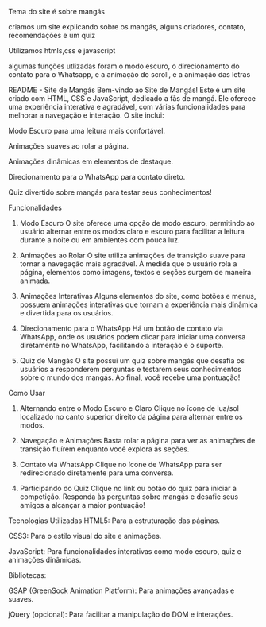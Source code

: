 Tema do site é sobre mangás

criamos um site explicando sobre os mangás, alguns criadores, contato, recomendações e um quiz 

Utilizamos htmls,css e javascript

algumas funções utlizadas foram o modo escuro, o direcionamento do contato para o Whatsapp, e a animação do scroll, e a animação das letras







README - Site de Mangás
Bem-vindo ao Site de Mangás! Este é um site criado com HTML, CSS e JavaScript, dedicado a fãs de mangá. Ele oferece uma experiência interativa e agradável, com várias funcionalidades para melhorar a navegação e interação. O site inclui:

Modo Escuro para uma leitura mais confortável.

Animações suaves ao rolar a página.

Animações dinâmicas em elementos de destaque.

Direcionamento para o WhatsApp para contato direto.

Quiz divertido sobre mangás para testar seus conhecimentos!

Funcionalidades
1. Modo Escuro
O site oferece uma opção de modo escuro, permitindo ao usuário alternar entre os modos claro e escuro para facilitar a leitura durante a noite ou em ambientes com pouca luz.

2. Animações ao Rolar
O site utiliza animações de transição suave para tornar a navegação mais agradável. À medida que o usuário rola a página, elementos como imagens, textos e seções surgem de maneira animada.

3. Animações Interativas
Alguns elementos do site, como botões e menus, possuem animações interativas que tornam a experiência mais dinâmica e divertida para os usuários.

4. Direcionamento para o WhatsApp
Há um botão de contato via WhatsApp, onde os usuários podem clicar para iniciar uma conversa diretamente no WhatsApp, facilitando a interação e o suporte.

5. Quiz de Mangás
O site possui um quiz sobre mangás que desafia os usuários a responderem perguntas e testarem seus conhecimentos sobre o mundo dos mangás. Ao final, você recebe uma pontuação!

Como Usar
1. Alternando entre o Modo Escuro e Claro
Clique no ícone de lua/sol localizado no canto superior direito da página para alternar entre os modos.

2. Navegação e Animações
Basta rolar a página para ver as animações de transição fluírem enquanto você explora as seções.

3. Contato via WhatsApp
Clique no ícone de WhatsApp para ser redirecionado diretamente para uma conversa.

4. Participando do Quiz
Clique no link ou botão do quiz para iniciar a competição. Responda às perguntas sobre mangás e desafie seus amigos a alcançar a maior pontuação!

Tecnologias Utilizadas
HTML5: Para a estruturação das páginas.

CSS3: Para o estilo visual do site e animações.

JavaScript: Para funcionalidades interativas como modo escuro, quiz e animações dinâmicas.

Bibliotecas:

GSAP (GreenSock Animation Platform): Para animações avançadas e suaves.

jQuery (opcional): Para facilitar a manipulação do DOM e interações.
